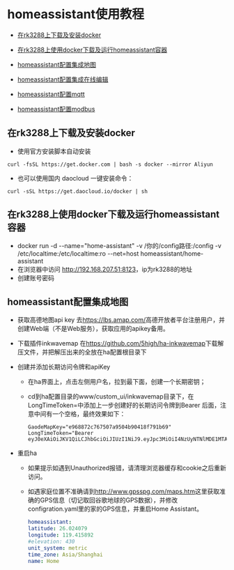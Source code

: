 # homeassistant使用教程

* [在rk3288上下载及安装docker](#index1)

* [在rk3288上使用docker下载及运行homeassistant容器](#index2)

* [homeassistant配置集成地图](#index3)

* [homeassistant配置集成在线编辑](#index4)

* [homeassistant配置mqtt](#index5)

* [homeassistant配置modbus](#index6)

<span id="index1"></span>

## 在rk3288上下载及安装docker

* 使用官方安装脚本自动安装

```shell script
curl -fsSL https://get.docker.com | bash -s docker --mirror Aliyun
```

* 也可以使用国内 daocloud 一键安装命令：

```shell script
curl -sSL https://get.daocloud.io/docker | sh
```

<span id="index2"></span>

## 在rk3288上使用docker下载及运行homeassistant容器

* docker run -d --name="home-assistant" -v /你的/config路径:/config -v /etc/localtime:/etc/localtime:ro --net=host homeassistant/home-assistant
* 在浏览器中访问 <http://192.168.207.51:8123>，ip为rk3288的地址
* 创建账号密码

<span id="index3"></span>

## homeassistant配置集成地图

* 获取高德地图api key
去<https://lbs.amap.com/>高德开放者平台注册用户，并创建Web端（不是Web服务），获取应用的apikey备用。

* 下载插件inkwavemap
在<https://github.com/5high/ha-inkwavemap>下载解压文件，并把解压出来的全放在ha配置根目录下

* 创建并添加长期访问令牌和apiKey
  * 在ha界面上，点击左侧用户名，拉到最下面，创建一个长期密钥；
  * cd到ha配置目录的www/custom_ui/inkwavemap目录下，在LongTimeToken=中添加上一步创建好的长期访问令牌到Bearer 后面，注意中间有一个空格，最终效果如下：

    ```text
    GaodeMapKey="e968872c767507a9504b90418f791b69"
    LongTimeToken="Bearer eyJ0eXAiOiJKV1QiLCJhbGciOiJIUzI1NiJ9.eyJpc3MiOiI4NzUyNTNlMDE1MTA0YTc1OGJmZjI0NWMxZjg5ZDU1ZCIsImlhdCI6MTYwMDA0NTE2OCwiZXhwIjoxOTE1NDA1MTY4fQ.ob_B8uLFynvYAHyV9AZOYOkkx12BOcI7EMacDgP10so"
    ```

* 重启ha
  * 如果提示如遇到Unauthorized报错，请清理浏览器缓存和cookie之后重新访问。
  * 如遇家庭位置不准确请到<http://www.gpsspg.com/maps.htm>这里获取准确的GPS信息（切记取回谷歌地球的GPS数据），并修改configration.yaml里的家的GPS信息，并重启Home Assistant。

    ```yaml
    homeassistant:
    latitude: 26.024079
    longitude: 119.415892
    #elevation: 430
    unit_system: metric
    time_zone: Asia/Shanghai
    name: Home
    ```


